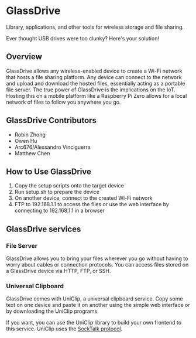 # GlassDrive

Library, applications, and other tools for wireless storage and file sharing.

Ever thought USB drives were too clunky?  Here's your solution!

## Overview

GlassDrive allows any wireless-enabled device to create a Wi-Fi network that hosts a file sharing platform.
Any device can connect to the network and upload and download the hosted files, essentially acting as a portable file server.
The true power of GlassDrive is the implications on the IoT.  Hosting this on a mobile platform like a Raspberry Pi Zero allows for a local network of files to follow you anywhere you go.


## GlassDrive Contributors

* Robin Zhong
* Owen Hu
* Arc676/Alessandro Vinciguerra
* Matthew Chen

## How to Use GlassDrive

1. Copy the setup scripts onto the target device
1. Run setup.sh to prepare the device
1. On another device, connect to the created Wi-Fi network
1. FTP to 192.168.1.1 to access the files or use the web interface by connecting to 192.168.1.1 in a browser

## GlassDrive services

### File Server

GlassDrive allows you to bring your files wherever you go without having to worry about cables or connection protocols. You can access files stored on a GlassDrive device via HTTP, FTP, or SSH.

### Universal Clipboard

GlassDrive comes with UniClip, a universal clipboard service. Copy some text on one device and paste it on another using the simple web interface or by downloading the UniClip programs.

If you want, you can use the UniClip library to build your own frontend to this service. UniClip uses the [SockTalk protocol](https://github.com/Arc676/SockTalk).

